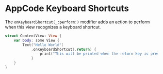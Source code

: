 # AppCode Keyboard Shortcuts

The `onKeyboardShortcut(_:perform:)` modifier adds an action to perform when this view recognizes a keyboard shortcut.

```swift
struct ContentView: View {
    var body: some View {
        Text("Hello World")
            .onKeyboardShortcut(.return) {
                print("This will be printed when the return key is pressed.")
            }
    }
}
```
